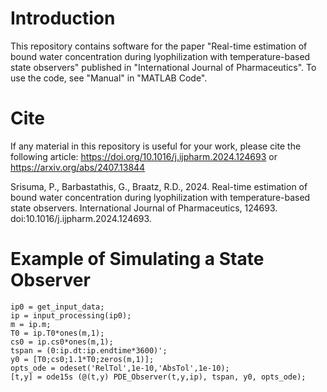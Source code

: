 # Introduction
This repository contains software for the paper "Real-time estimation of bound water concentration during lyophilization with temperature-based state observers" published in "International Journal of Pharmaceutics". To use the code, see "Manual" in "MATLAB Code".

# Cite
If any material in this repository is useful for your work, please cite the following article:
https://doi.org/10.1016/j.ijpharm.2024.124693 or https://arxiv.org/abs/2407.13844

Srisuma, P., Barbastathis, G., Braatz, R.D., 2024. Real-time estimation of bound water concentration during lyophilization with temperature-based state observers. International Journal of Pharmaceutics, 124693. doi:10.1016/j.ijpharm.2024.124693.

# Example of Simulating a State Observer
```
ip0 = get_input_data; 
ip = input_processing(ip0);
m = ip.m;
T0 = ip.T0*ones(m,1);
cs0 = ip.cs0*ones(m,1);
tspan = (0:ip.dt:ip.endtime*3600)';
y0 = [T0;cs0;1.1*T0;zeros(m,1)];
opts_ode = odeset('RelTol',1e-10,'AbsTol',1e-10);
[t,y] = ode15s (@(t,y) PDE_Observer(t,y,ip), tspan, y0, opts_ode); 
```
